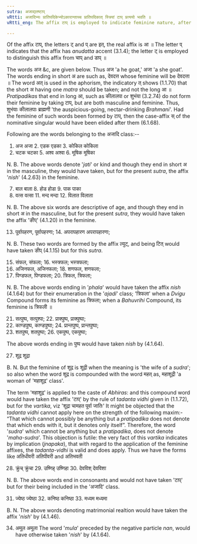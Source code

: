 ```yaml
---
sutra: अजाद्यतष्टाप्
vRtti: अजादिभ्यः प्रातिपदिकेभ्योऽकारान्ताच्च प्रातिपदिकात् स्त्रियां टाप् प्रत्ययो भवति ॥
vRtti_eng: The affix टाप् is employed to indicate feminine nature, after the Nominal-stem '_aja_' &c, and after the stems ending in short अ ॥

---
```

Of the affix टाप्, the letters ट् and प् are इत्, the real affix is आ ॥ The letter प् indicates that the affix has _anudatta_ accent (3.1.4); the letter ट् is employed to distinguish this affix from चाप् and डाप् ॥

The words अज &c, are given below. Thus अज 'a he goat,' अजा 'a she goat'. The words ending in short अ are such as, देवदत्त whose feminine will be देवदत्ता ॥ The word अत् is used in the aphorism, the indicatory त् shows (1.1.70) that the short अ having one _matra_ should be taken; and not the long आ ॥ _Pratipadikas_ that end in long आ, such as कीलालपा or शुभंया (3.2.74) do not form their feminine by taking टाप्, but are both masculine and feminine. Thus, शुभंयाः कीलालपाः ब्राह्मणी 'the auspicious-going, nectar-drinking _Brahmani_'. Had the feminine of such words been formed by टाप्, then the case-affix स् of the nominative singular would have been elided after them (6.1.68).

Following are the words belonging to the अजादि class:--

1. अज अजा 2. एडक एडका 3. कोकिल कोकिला
4. चटक चटका 5. अश्व अश्वा 6. मूषिक मूषिका

N. B. The above words denote '_jati_' or kind and though they end in short अ in the masculine, they would have taken, but for the present _sutra_, the affix '_nish_' (4.2.63) in the feminine.

7. बाल बाला 8. होड होडा 9. पाक पाका
10. वत्स वत्सा 11. मन्द मन्दा 12. विलात विलाता

N. B. The above six words are descriptive of age, and though they end in short अ in the masculine, but for the present _sutra_, they would have taken the affix 'ङीप्' (4.1.20) in the feminine.

13. पूर्वापहरण, पूर्वापहरणा; 14. अपरापहारण अपरापहारणा;

N. B. These two words are formed by the affix ल्युट्, and being टित् would have taken ङीप् (4.1.15) but for this _sutra_.

15. संफल,  संफला;  16. भस्त्रफल; भस्त्रफला;
17. अजिनफल, अजिनफला; 18. शणफल, शणफला;
19. पिण्डफल, पिण्डफला; 20. त्रिफल, त्रिफला;

N. B. The above words ending in '_phala_' would have taken the affix _nish_ (4.1.64) but for their enumeration in the '_ajadi_' class; 'त्रिफला' when a _Dvigu_ Compound forms its feminine as त्रिफला; when a _Bahuvrihi_ Compound, its feminine is त्रिफली ॥

21. सत्पुष्प, सत्पुश्पा; 22. प्राक्पुष्प, प्राक्पुष्पा;
23. काण्डपुष्प, काण्डपुष्पा; 24. प्रान्तपुष्प, प्रान्तपुष्पा;
25. शतपुष्प, शतपुष्पा; 26. एकपुष्प, एकपुष्पा;

The above words ending in पुष्प would have taken _nish_ by (4.1.64).

27. शूद्र शूद्रा

B. N. But the feminine of शूद्र is शूद्री when the meaning is 'the wife of a _sudra_'; so also when the word शूद्र is compounded with the word महत् as, महाशूद्री 'a woman of 'महाशूद्र' class'.

The term 'महाशूद्र' is applied to the caste of _Abhiras_: and this compound word would have taken the affix 'टाप्' by the rule of _tadanta_ _vidhi_ given in (1.1.72), but for the _vartika_, viz 'शूद्रा चामहत पूर्वा जातिः' It might be objected that the _tadanta_ _vidhi_ cannot apply here on the strength of the following maxim:- “That which cannot possibly be anything but a _pratipadika_ does not denote that which ends with it, but it denotes only itself”. Therefore, the word '_sudra_' which cannot be anything but a _pratipadika_, does not denote '_maha_-_sudra_'. This objection is futile: the very fact of this _vartika_ indicates by implication (_jnapaka_), that with regard to the application of the feminine affixes, the _tadanta_-_vidhi_ is valid and does apply. Thus we have the forms like अतिधीवरी अतिपीवरी and अतिभवती

28. क्रुंच् क्रुंचा 29. उष्णिह् उष्णिहा 30. देवविश् देवविशा  

N. B. The above words end in consonants and would not have taken 'टाप्' but for their being included in the 'अजादि' class.

31. ज्येष्ठ ज्येष्ठा 32. कनिष्ठ कनिष्ठा 33. मध्यम मध्यमा

B. N. The above words denoting matrimonial realtion would have taken the affix '_nish_' by (4.1.46).

34. अमूल अमूला The word '_mula_' preceded by the negative particle _nan_, would have otherwise taken '_nish_' by (4.1.64).